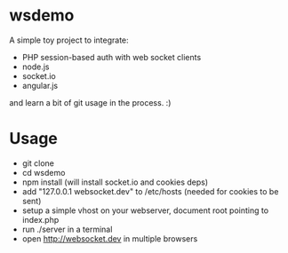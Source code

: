 wsdemo
======
A simple toy project to integrate:
* PHP session-based auth with web socket clients
* node.js
* socket.io
* angular.js

and learn a bit of git usage in the process. :)

Usage
======
* git clone
* cd wsdemo
* npm install (will install socket.io and cookies deps)
* add "127.0.0.1 websocket.dev" to /etc/hosts (needed for cookies to be sent)
* setup a simple vhost on your webserver, document root pointing to index.php
* run ./server in a terminal
* open http://websocket.dev in multiple browsers